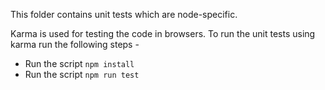 This folder contains unit tests which are node-specific.

Karma is used for testing the code in browsers. To run the unit tests using karma run the following steps -

-   Run the script `npm install`
-   Run the script `npm run test`
